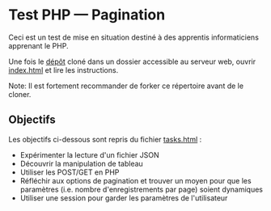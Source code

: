 # Test PHP — Pagination

Ceci est un test de mise en situation destiné à des apprentis informaticiens apprenant le PHP.

Une fois le [dépôt](https://github.com/ponsfrilus/TestPaginationPHP) cloné dans
un dossier accessible au serveur web, ouvrir [index.html](index.html) et lire
les instructions.

Note: Il est fortement recommander de forker ce répertoire avant de le cloner.


## Objectifs
Les objectifs ci-dessous sont repris du fichier [tasks.html](tasks.html) :
* Expérimenter la lecture d'un fichier JSON
* Découvrir la manipulation de tableau
* Utiliser les POST/GET en PHP
* Réfléchir aux options de pagination et trouver un moyen pour que les paramètres (i.e. nombre d'enregistrements par page) soient dynamiques
* Utiliser une session pour garder les paramètres de l'utilisateur
